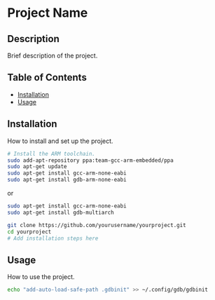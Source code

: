 # Project Name

## Description
Brief description of the project.

## Table of Contents
- [Installation](#installation)
- [Usage](#usage)

## Installation
How to install and set up the project.

```bash
# Install the ARM toolchain.
sudo add-apt-repository ppa:team-gcc-arm-embedded/ppa
sudo apt-get update
sudo apt-get install gcc-arm-none-eabi
sudo apt-get install gdb-arm-none-eabi
```
or 
```bash
sudo apt-get install gcc-arm-none-eabi
sudo apt-get install gdb-multiarch
```

```bash
git clone https://github.com/yourusername/yourproject.git
cd yourproject
# Add installation steps here
```

## Usage
How to use the project.

```bash
echo "add-auto-load-safe-path .gdbinit" >> ~/.config/gdb/gdbinit
```
